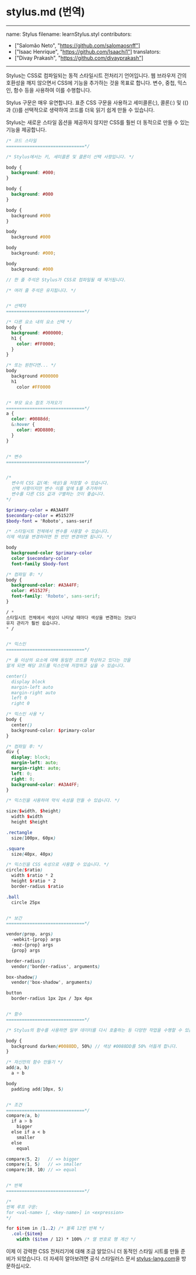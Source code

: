# stylus.md (번역)

---
name: Stylus
filename: learnStylus.styl
contributors:
  - ["Salomão Neto", "https://github.com/salomaosnff"]
  - ["Isaac Henrique", "https://github.com/Isaachi1"]
translators:
  - ["Divay Prakash", "https://github.com/divayprakash"]
---

Stylus는 CSS로 컴파일되는 동적 스타일시트 전처리기 언어입니다. 웹 브라우저 간의 호환성을 깨지 않으면서 CSS에 기능을 추가하는 것을 목표로 합니다.
변수, 중첩, 믹스인, 함수 등을 사용하여 이를 수행합니다.

Stylus 구문은 매우 유연합니다. 표준 CSS 구문을 사용하고 세미콜론(;), 콜론(:) 및 ({)과 (})를 선택적으로 생략하여 코드를 더욱 읽기 쉽게 만들 수 있습니다.

Stylus는 새로운 스타일 옵션을 제공하지 않지만 CSS를 훨씬 더 동적으로 만들 수 있는 기능을 제공합니다.

```scss
/* 코드 스타일
==============================*/

/* Stylus에서는 키, 세미콜론 및 콜론이 선택 사항입니다. */

body {
  background: #000;
}

body {
  background: #000
}

body {
  background #000
}

body
  background #000

body
  background: #000;

body
  background: #000

// 한 줄 주석은 Stylus가 CSS로 컴파일될 때 제거됩니다.

/* 여러 줄 주석은 유지됩니다. */


/* 선택자
==============================*/

/* 다른 요소 내의 요소 선택 */
body {
  background: #000000;
  h1 {
    color: #FF0000;
  }
}

/* 또는 원한다면... */
body
  background #000000
  h1
    color #FF0000


/* 부모 요소 참조 가져오기
==============================*/
a {
  color: #0088dd;
  &:hover {
    color: #DD8800;
  }
}


/* 변수
==============================*/


/*
  변수의 CSS 값(예: 색상)을 저장할 수 있습니다.
  선택 사항이지만 변수 이름 앞에 $를 추가하여
  변수를 다른 CSS 값과 구별하는 것이 좋습니다.
*/

$primary-color = #A3A4FF
$secondary-color = #51527F
$body-font = 'Roboto', sans-serif

/* 스타일시트 전체에서 변수를 사용할 수 있습니다.
이제 색상을 변경하려면 한 번만 변경하면 됩니다. */

body
  background-color $primary-color
  color $secondary-color
  font-family $body-font

/* 컴파일 후: */
body {
  background-color: #A3A4FF;
  color: #51527F;
  font-family: 'Roboto', sans-serif;
}

/ *
스타일시트 전체에서 색상이 나타날 때마다 색상을 변경하는 것보다
유지 관리가 훨씬 쉽습니다.
* /


/* 믹스인
==============================*/

/* 둘 이상의 요소에 대해 동일한 코드를 작성하고 있다는 것을
알게 되면 해당 코드를 믹스인에 저장하고 싶을 수 있습니다.

center()
  display block
  margin-left auto
  margin-right auto
  left 0
  right 0

/* 믹스인 사용 */
body {
  center()
  background-color: $primary-color
}

/* 컴파일 후: */
div {
  display: block;
  margin-left: auto;
  margin-right: auto;
  left: 0;
  right: 0;
  background-color: #A3A4FF;
}

/* 믹스인을 사용하여 약식 속성을 만들 수 있습니다. */

size($width, $height)
  width $width
  height $height

.rectangle
  size(100px, 60px)

.square
  size(40px, 40px)

/* 믹스인을 CSS 속성으로 사용할 수 있습니다. */
circle($ratio)
  width $ratio * 2
  height $ratio * 2
  border-radius $ratio

.ball
  circle 25px


/* 보간
==============================*/

vendor(prop, args)
  -webkit-{prop} args
  -moz-{prop} args
  {prop} args

border-radius()
  vendor('border-radius', arguments)

box-shadow()
  vendor('box-shadow', arguments)

button
  border-radius 1px 2px / 3px 4px


/* 함수
==============================*/

/* Stylus의 함수를 사용하면 일부 데이터를 다시 호출하는 등 다양한 작업을 수행할 수 있습니다. */

body {
  background darken(#0088DD, 50%) // 색상 #0088DD를 50% 어둡게 합니다.
}

/* 자신만의 함수 만들기 */
add(a, b)
  a + b

body
  padding add(10px, 5)


/* 조건
==============================*/
compare(a, b)
  if a > b
    bigger
  else if a < b
    smaller
  else
    equal

compare(5, 2)   // => bigger
compare(1, 5)   // => smaller
compare(10, 10) // => equal


/* 반복
==============================*/

/*
반복 루프 구문:
for <val-name> [, <key-name>] in <expression>
*/

for $item in (1..2) /* 블록 12번 반복 */
  .col-{$item}
    width ($item / 12) * 100% /* 열 번호로 행 계산 */
```

이제 이 강력한 CSS 전처리기에 대해 조금 알았으니 더 동적인 스타일 시트를 만들 준비가 되었습니다. 더 자세히 알아보려면 공식 스타일러스 문서 [stylus-lang.com](https://stylus-lang.com)을 방문하십시오.
